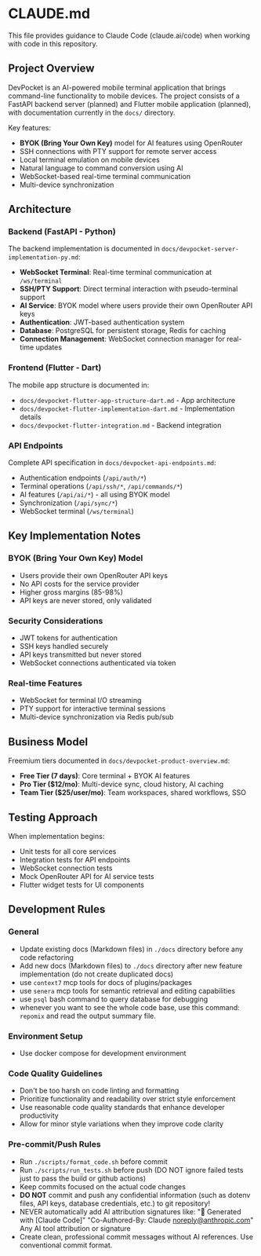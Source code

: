 # CLAUDE.md

This file provides guidance to Claude Code (claude.ai/code) when working with code in this repository.

## Project Overview

DevPocket is an AI-powered mobile terminal application that brings command-line functionality to mobile devices. The project consists of a FastAPI backend server (planned) and Flutter mobile application (planned), with documentation currently in the `docs/` directory.

Key features:
- **BYOK (Bring Your Own Key)** model for AI features using OpenRouter
- SSH connections with PTY support for remote server access
- Local terminal emulation on mobile devices
- Natural language to command conversion using AI
- WebSocket-based real-time terminal communication
- Multi-device synchronization

## Architecture

### Backend (FastAPI - Python)
The backend implementation is documented in `docs/devpocket-server-implementation-py.md`:

- **WebSocket Terminal**: Real-time terminal communication at `/ws/terminal`
- **SSH/PTY Support**: Direct terminal interaction with pseudo-terminal support
- **AI Service**: BYOK model where users provide their own OpenRouter API keys
- **Authentication**: JWT-based authentication system
- **Database**: PostgreSQL for persistent storage, Redis for caching
- **Connection Management**: WebSocket connection manager for real-time updates

### Frontend (Flutter - Dart)
The mobile app structure is documented in:
- `docs/devpocket-flutter-app-structure-dart.md` - App architecture
- `docs/devpocket-flutter-implementation-dart.md` - Implementation details
- `docs/devpocket-flutter-integration.md` - Backend integration

### API Endpoints
Complete API specification in `docs/devpocket-api-endpoints.md`:
- Authentication endpoints (`/api/auth/*`)
- Terminal operations (`/api/ssh/*`, `/api/commands/*`)
- AI features (`/api/ai/*`) - all using BYOK model
- Synchronization (`/api/sync/*`)
- WebSocket terminal (`/ws/terminal`)

## Key Implementation Notes

### BYOK (Bring Your Own Key) Model
- Users provide their own OpenRouter API keys
- No API costs for the service provider
- Higher gross margins (85-98%)
- API keys are never stored, only validated

### Security Considerations
- JWT tokens for authentication
- SSH keys handled securely
- API keys transmitted but never stored
- WebSocket connections authenticated via token

### Real-time Features
- WebSocket for terminal I/O streaming
- PTY support for interactive terminal sessions
- Multi-device synchronization via Redis pub/sub

## Business Model

Freemium tiers documented in `docs/devpocket-product-overview.md`:
- **Free Tier (7 days)**: Core terminal + BYOK AI features
- **Pro Tier ($12/mo)**: Multi-device sync, cloud history, AI caching
- **Team Tier ($25/user/mo)**: Team workspaces, shared workflows, SSO

## Testing Approach

When implementation begins:
- Unit tests for all core services
- Integration tests for API endpoints
- WebSocket connection tests
- Mock OpenRouter API for AI service tests
- Flutter widget tests for UI components

## Development Rules

### General
- Update existing docs (Markdown files) in `./docs` directory before any code refactoring
- Add new docs (Markdown files) to `./docs` directory after new feature implementation (do not create duplicated docs)
- use `context7` mcp tools for docs of plugins/packages
- use `senera` mcp tools for semantic retrieval and editing capabilities
- use `psql` bash command to query database for debugging
- whenever you want to see the whole code base, use this command: `repomix` and read the output summary file.

### Environment Setup
- Use docker compose for development environment

### Code Quality Guidelines
- Don't be too harsh on code linting and formatting
- Prioritize functionality and readability over strict style enforcement
- Use reasonable code quality standards that enhance developer productivity
- Allow for minor style variations when they improve code clarity

### Pre-commit/Push Rules
- Run `./scripts/format_code.sh` before commit
- Run `./scripts/run_tests.sh` before push (DO NOT ignore failed tests just to pass the build or github actions)
- Keep commits focused on the actual code changes
- **DO NOT** commit and push any confidential information (such as dotenv files, API keys, database credentials, etc.) to git repository!
- NEVER automatically add AI attribution signatures like:
  "🤖 Generated with [Claude Code]"
  "Co-Authored-By: Claude noreply@anthropic.com"
  Any AI tool attribution or signature
- Create clean, professional commit messages without AI references. Use conventional commit format.